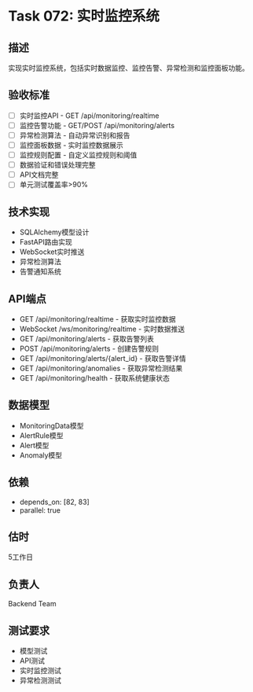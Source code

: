 # Task 072: 实时监控系统

## 描述
实现实时监控系统，包括实时数据监控、监控告警、异常检测和监控面板功能。

## 验收标准
- [ ] 实时监控API - GET /api/monitoring/realtime
- [ ] 监控告警功能 - GET/POST /api/monitoring/alerts
- [ ] 异常检测算法 - 自动异常识别和报告
- [ ] 监控面板数据 - 实时监控数据展示
- [ ] 监控规则配置 - 自定义监控规则和阈值
- [ ] 数据验证和错误处理完整
- [ ] API文档完整
- [ ] 单元测试覆盖率>90%

## 技术实现
- SQLAlchemy模型设计
- FastAPI路由实现
- WebSocket实时推送
- 异常检测算法
- 告警通知系统

## API端点
- GET /api/monitoring/realtime - 获取实时监控数据
- WebSocket /ws/monitoring/realtime - 实时数据推送
- GET /api/monitoring/alerts - 获取告警列表
- POST /api/monitoring/alerts - 创建告警规则
- GET /api/monitoring/alerts/{alert_id} - 获取告警详情
- GET /api/monitoring/anomalies - 获取异常检测结果
- GET /api/monitoring/health - 获取系统健康状态

## 数据模型
- MonitoringData模型
- AlertRule模型
- Alert模型
- Anomaly模型

## 依赖
- depends_on: [82, 83]
- parallel: true

## 估时
5工作日

## 负责人
Backend Team

## 测试要求
- 模型测试
- API测试
- 实时监控测试
- 异常检测测试